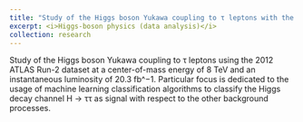 ```yaml
---
title: "Study of the Higgs boson Yukawa coupling to τ leptons with the ATLAS detector"
excerpt: <i>Higgs-boson physics (data analysis)</i>
collection: research
---
```


Study of the Higgs boson Yukawa coupling to τ leptons using the 2012 ATLAS Run-2 dataset at a center-of-mass energy of 8 TeV and an instantaneous luminosity of 20.3 fb^−1. Particular focus is dedicated to the usage of machine learning classification algorithms to classify the Higgs decay channel H → ττ as signal with respect to the other background processes.
